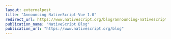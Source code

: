 ```yaml
---
layout: externalpost
title: "Announcing NativeScript-Vue 1.0"
redirect_url: https://www.nativescript.org/blog/announcing-nativescript-vue-1.0
publication_name: "NativeScript Blog"
publication_url: "https://www.nativescript.org/blog"
---
```


